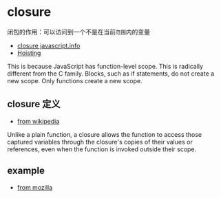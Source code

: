 # closure

闭包的作用：可以访问到一个不是在当前`范围`内的变量

- [closure javascript.info](https://javascript.info/closure)
- [Hoisting](http://www.adequatelygood.com/JavaScript-Scoping-and-Hoisting.html)

This is because JavaScript has function-level scope. This is radically different from the C family. Blocks, such as if statements, do not create a new scope. Only functions create a new scope.

## closure 定义

- [from wikipedia](<https://en.wikipedia.org/wiki/Closure_(computer_programming)>)

Unlike a plain function, a closure allows the function to access those captured variables through the closure's copies of their values or references, even when the function is invoked outside their scope.

## example

- [from mozilla](https://developer.mozilla.org/en-US/docs/Web/JavaScript/Closures)
